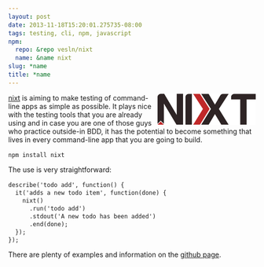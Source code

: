 ```yaml
---
layout: post
date: 2013-11-18T15:20:01.275735-08:00
tags: testing, cli, npm, javascript
npm:
  repo: &repo vesln/nixt
  name: &name nixt
slug: *name
title: *name
---
```

<img class="hide-on-mobile" src="/images/posts/nixt.jpg" style="width: 200px; float: right"/>

[nixt](https://github.com/vesln/nixt) is aiming to make testing of
command-line apps as simple as possible. It plays nice with the testing
tools that you are already using and in case you are one of those guys
who practice outside-in BDD, it has the potential to become something
that lives in every command-line app that you are going to build.

    npm install nixt

The use is very straightforward:

    describe('todo add', function() {
      it('adds a new todo item', function(done) {
        nixt()
          .run('todo add')
          .stdout('A new todo has been added')
          .end(done);
      });
    });

There are plenty of examples and information on the [github
page](https://github.com/vesln/nixt).

